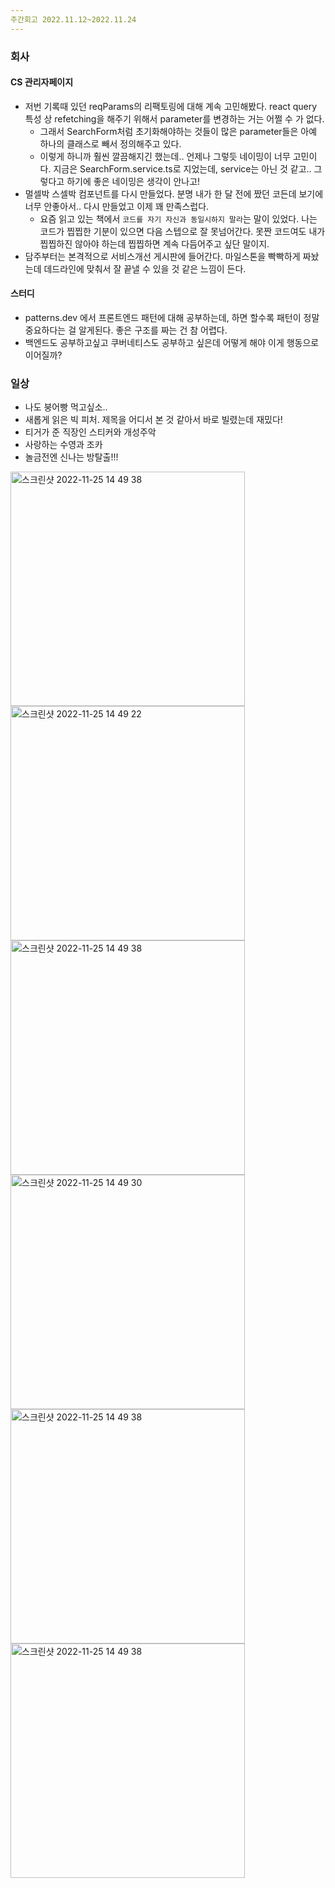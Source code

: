 ```yaml
---
주간회고 2022.11.12~2022.11.24
---
```


### 회사
#### CS 관리자페이지
- 저번 기록때 있던 reqParams의 리팩토링에 대해 계속 고민해봤다. react query 특성 상 refetching을 해주기 위해서 parameter를 변경하는 거는 어쩔 수 가 없다. 
  - 그래서 SearchForm처럼 초기화해야하는 것들이 많은 parameter들은 아예 하나의 클래스로 빼서 정의해주고 있다.
  - 이렇게 하니까 훨씬 깔끔해지긴 했는데.. 언제나 그렇듯 네이밍이 너무 고민이다. 지금은 SearchForm.service.ts로 지었는데, service는 아닌 것 같고.. 그렇다고 하기에 좋은 네이밍은 생각이 안나고!
- 멀셀박 스셀박 컴포넌트를 다시 만들었다. 분명 내가 한 달 전에 짰던 코든데 보기에 너무 안좋아서.. 다시 만들었고 이제 꽤 만족스럽다. 
  - 요즘 읽고 있는 책에서 `코드를 자기 자신과 동일시하지 말라`는 말이 있었다. 나는 코드가 찝찝한 기분이 있으면 다음 스텝으로 잘 못넘어간다. 못짠 코드여도 내가 찝찝하진 않아야 하는데 찝찝하면 계속 다듬어주고 싶단 말이지.
- 담주부터는 본격적으로 서비스개선 게시판에 들어간다. 마일스톤을 빡빡하게 짜놨는데 데드라인에 맞춰서 잘 끝낼 수 있을 것 같은 느낌이 든다.

#### 스터디
- patterns.dev 에서 프론트엔드 패턴에 대해 공부하는데, 하면 할수록 패턴이 정말 중요하다는 걸 알게된다. 좋은 구조를 짜는 건 참 어렵다.
- 백엔드도 공부하고싶고 쿠버네티스도 공부하고 싶은데 어떻게 해야 이게 행동으로 이어질까?

### 일상
- 나도 붕어빵 먹고싶소..
- 새롭게 읽은 빅 피처. 제목을 어디서 본 것 같아서 바로 빌렸는데 재밌다!
- 티거가 준 직장인 스티커와 개성주악
- 사랑하는 수영과 조카
- 놀금전엔 신나는 방탈출!!!
<img width="375" alt="스크린샷 2022-11-25 14 49 38" src="https://user-images.githubusercontent.com/38103082/203909998-0cdf6290-9512-4677-9f55-e60b2c691f40.jpg">
<img width="375" alt="스크린샷 2022-11-25 14 49 22" src="https://user-images.githubusercontent.com/38103082/203909967-df3eb970-016a-4019-a5a5-fcaa15897395.png">
<img width="375" alt="스크린샷 2022-11-25 14 49 38" src="https://user-images.githubusercontent.com/38103082/203909995-db93523c-2783-4c12-a053-c62908bf255b.jpg">
<img width="375" alt="스크린샷 2022-11-25 14 49 30" src="https://user-images.githubusercontent.com/38103082/203909984-e20834fb-9129-45f8-9f3b-27df0a285178.png">
<img width="375" alt="스크린샷 2022-11-25 14 49 38" src="https://user-images.githubusercontent.com/38103082/203909987-c09d20ee-bb0b-45e9-bb3a-b5c0775829dc.png">
<img width="375" alt="스크린샷 2022-11-25 14 49 38" src="https://user-images.githubusercontent.com/38103082/203909993-c7e35833-90d2-49f3-88b0-fa0c94f223a8.JPG">


